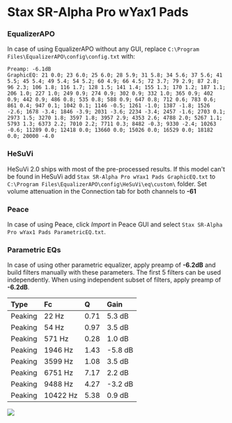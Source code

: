 # Stax SR-Alpha Pro wYax1 Pads

### EqualizerAPO
In case of using EqualizerAPO without any GUI, replace `C:\Program Files\EqualizerAPO\config\config.txt`
with:
```
Preamp: -6.1dB
GraphicEQ: 21 0.0; 23 6.0; 25 6.0; 28 5.9; 31 5.8; 34 5.6; 37 5.6; 41 5.5; 45 5.4; 49 5.4; 54 5.2; 60 4.9; 66 4.5; 72 3.7; 79 2.9; 87 2.8; 96 2.3; 106 1.8; 116 1.7; 128 1.5; 141 1.4; 155 1.3; 170 1.2; 187 1.1; 206 1.0; 227 1.0; 249 0.9; 274 0.9; 302 0.9; 332 1.0; 365 0.9; 402 0.9; 442 0.9; 486 0.8; 535 0.8; 588 0.9; 647 0.8; 712 0.6; 783 0.6; 861 0.4; 947 0.1; 1042 0.1; 1146 -0.5; 1261 -1.0; 1387 -1.8; 1526 -2.6; 1678 -3.4; 1846 -3.9; 2031 -3.6; 2234 -3.4; 2457 -1.6; 2703 0.1; 2973 1.5; 3270 1.8; 3597 1.8; 3957 2.9; 4353 2.6; 4788 2.0; 5267 1.1; 5793 1.3; 6373 2.2; 7010 2.2; 7711 0.3; 8482 -0.3; 9330 -2.4; 10263 -0.6; 11289 0.0; 12418 0.0; 13660 0.0; 15026 0.0; 16529 0.0; 18182 0.0; 20000 -4.0
```

### HeSuVi
HeSuVi 2.0 ships with most of the pre-processed results. If this model can't be found in HeSuVi add
`Stax SR-Alpha Pro wYax1 Pads GraphicEQ.txt` to `C:\Program Files\EqualizerAPO\config\HeSuVi\eq\custom\` folder.
Set volume attenuation in the Connection tab for both channels to **-61**

### Peace
In case of using Peace, click *Import* in Peace GUI and select `Stax SR-Alpha Pro wYax1 Pads ParametricEQ.txt`.

### Parametric EQs
In case of using other parametric equalizer, apply preamp of **-6.2dB** and build filters manually
with these parameters. The first 5 filters can be used independently.
When using independent subset of filters, apply preamp of **-6.2dB**.

| Type    | Fc       |    Q | Gain    |
|:--------|:---------|:-----|:--------|
| Peaking | 22 Hz    | 0.71 | 5.3 dB  |
| Peaking | 54 Hz    | 0.97 | 3.5 dB  |
| Peaking | 571 Hz   | 0.28 | 1.0 dB  |
| Peaking | 1946 Hz  | 1.43 | -5.8 dB |
| Peaking | 3599 Hz  | 1.08 | 3.5 dB  |
| Peaking | 6751 Hz  | 7.17 | 2.2 dB  |
| Peaking | 9488 Hz  | 4.27 | -3.2 dB |
| Peaking | 10422 Hz | 5.38 | 0.9 dB  |

![](https://raw.githubusercontent.com/jaakkopasanen/AutoEq/master/results/innerfidelity/sbaf-serious/Stax%20SR-Alpha%20Pro%20wYax1%20Pads/Stax%20SR-Alpha%20Pro%20wYax1%20Pads.png)